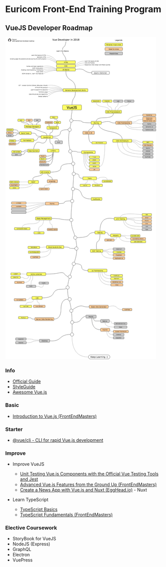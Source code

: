 # Euricom Front-End Training Program

## VueJS Developer Roadmap

<img src="./vue-developer-roadmap.png" />

### Info

- [Official Guide](http://vuejs.org/guide/)
- [StyleGuide](https://vuejs.org/v2/style-guide/)
- [Awesome Vue.js](https://github.com/vuejs/awesome-vue)

### Basic

- [Introduction to Vue.js (FrontEndMasters)](https://frontendmasters.com/courses/vue/)

### Starter

- [@vue/cli - CLI for rapid Vue.js development](https://github.com/vuejs/vue-cli)

### Improve

- Improve VueJS

    + [Unit Testing Vue.js Components with the Official Vue Testing Tools and Jest](https://alexjoverm.github.io/series/Unit-Testing-Vue-js-Components-with-the-Official-Vue-Testing-Tools-and-Jest/)
    + [Advanced Vue.js Features from the Ground Up (FrontEndMasters)](https://frontendmasters.com/courses/advanced-vue/)
    + [Create a News App with Vue.js and Nuxt (EggHead.io)](https://egghead.io/courses/create-a-news-app-with-vue-js-and-nuxt) - Nuxt

- Learn TypeScript
    + [TypeScript Basics](https://app.pluralsight.com/library/courses/typescript/)
    + [TypeScript Fundamentals (FrontEndMasters)](https://frontendmasters.com/courses/typescript/)

### Elective Coursework

- StoryBook for VueJS
- NodeJS (Express)
- GraphQL
- Electron
- VuePress
